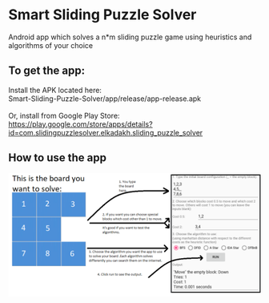 # Smart Sliding Puzzle Solver
Android app which solves a n*m sliding puzzle game using heuristics and algorithms of your choice

<h2>To get the app:</h2>
Install the APK located here:<br>Smart-Sliding-Puzzle-Solver/app/release/app-release.apk<br>
<br>
Or, install from Google Play Store:<br>
<a href="https://play.google.com/store/apps/details?id=com.slidingpuzzlesolver.elkadakh.sliding_puzzle_solver">https://play.google.com/store/apps/details?id=com.slidingpuzzlesolver.elkadakh.sliding_puzzle_solver</a>

<h2>How to use the app</h2>
<img src="https://github.com/theprofi/Smart-Sliding-Puzzle-Solver/blob/master/app/release/release.png?raw=true" />
